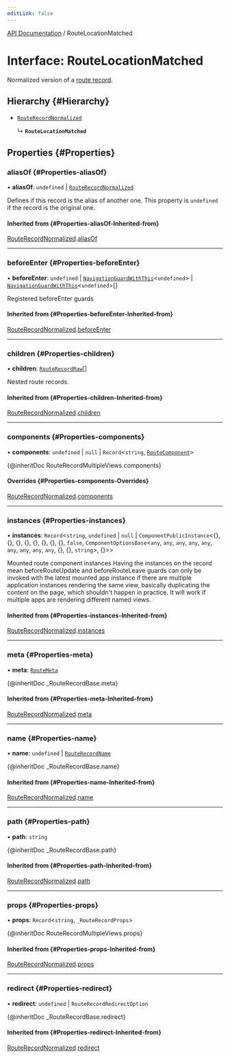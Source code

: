 ```yaml
---
editLink: false
---
```


[API Documentation](../index.md) / RouteLocationMatched

# Interface: RouteLocationMatched

Normalized version of a [route record](../index.md#routerecord).

## Hierarchy {#Hierarchy}

- [`RouteRecordNormalized`](RouteRecordNormalized.md)

  ↳ **`RouteLocationMatched`**

## Properties {#Properties}

### aliasOf {#Properties-aliasOf}

• **aliasOf**: `undefined` \| [`RouteRecordNormalized`](RouteRecordNormalized.md)

Defines if this record is the alias of another one. This property is
`undefined` if the record is the original one.

#### Inherited from {#Properties-aliasOf-Inherited-from}

[RouteRecordNormalized](RouteRecordNormalized.md).[aliasOf](RouteRecordNormalized.md#aliasof)

___

### beforeEnter {#Properties-beforeEnter}

• **beforeEnter**: `undefined` \| [`NavigationGuardWithThis`](NavigationGuardWithThis.md)<`undefined`\> \| [`NavigationGuardWithThis`](NavigationGuardWithThis.md)<`undefined`\>[]

Registered beforeEnter guards

#### Inherited from {#Properties-beforeEnter-Inherited-from}

[RouteRecordNormalized](RouteRecordNormalized.md).[beforeEnter](RouteRecordNormalized.md#beforeenter)

___

### children {#Properties-children}

• **children**: [`RouteRecordRaw`](../index.md#routerecordraw)[]

Nested route records.

#### Inherited from {#Properties-children-Inherited-from}

[RouteRecordNormalized](RouteRecordNormalized.md).[children](RouteRecordNormalized.md#children)

___

### components {#Properties-components}

• **components**: `undefined` \| ``null`` \| `Record`<`string`, [`RouteComponent`](../index.md#routecomponent)\>

{@inheritDoc RouteRecordMultipleViews.components}

#### Overrides {#Properties-components-Overrides}

[RouteRecordNormalized](RouteRecordNormalized.md).[components](RouteRecordNormalized.md#components)

___

### instances {#Properties-instances}

• **instances**: `Record`<`string`, `undefined` \| ``null`` \| `ComponentPublicInstance`<{}, {}, {}, {}, {}, {}, {}, {}, ``false``, `ComponentOptionsBase`<`any`, `any`, `any`, `any`, `any`, `any`, `any`, `any`, `any`, {}, {}, `string`\>, {}\>\>

Mounted route component instances
Having the instances on the record mean beforeRouteUpdate and
beforeRouteLeave guards can only be invoked with the latest mounted app
instance if there are multiple application instances rendering the same
view, basically duplicating the content on the page, which shouldn't happen
in practice. It will work if multiple apps are rendering different named
views.

#### Inherited from {#Properties-instances-Inherited-from}

[RouteRecordNormalized](RouteRecordNormalized.md).[instances](RouteRecordNormalized.md#instances)

___

### meta {#Properties-meta}

• **meta**: [`RouteMeta`](RouteMeta.md)

{@inheritDoc _RouteRecordBase.meta}

#### Inherited from {#Properties-meta-Inherited-from}

[RouteRecordNormalized](RouteRecordNormalized.md).[meta](RouteRecordNormalized.md#meta)

___

### name {#Properties-name}

• **name**: `undefined` \| [`RouteRecordName`](../index.md#routerecordname)

{@inheritDoc _RouteRecordBase.name}

#### Inherited from {#Properties-name-Inherited-from}

[RouteRecordNormalized](RouteRecordNormalized.md).[name](RouteRecordNormalized.md#name)

___

### path {#Properties-path}

• **path**: `string`

{@inheritDoc _RouteRecordBase.path}

#### Inherited from {#Properties-path-Inherited-from}

[RouteRecordNormalized](RouteRecordNormalized.md).[path](RouteRecordNormalized.md#path)

___

### props {#Properties-props}

• **props**: `Record`<`string`, `_RouteRecordProps`\>

{@inheritDoc RouteRecordMultipleViews.props}

#### Inherited from {#Properties-props-Inherited-from}

[RouteRecordNormalized](RouteRecordNormalized.md).[props](RouteRecordNormalized.md#props)

___

### redirect {#Properties-redirect}

• **redirect**: `undefined` \| `RouteRecordRedirectOption`

{@inheritDoc _RouteRecordBase.redirect}

#### Inherited from {#Properties-redirect-Inherited-from}

[RouteRecordNormalized](RouteRecordNormalized.md).[redirect](RouteRecordNormalized.md#redirect)
